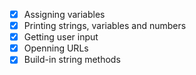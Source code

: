 - [x] Assigning variables
- [x] Printing strings, variables and numbers
- [x] Getting user input
- [x] Openning URLs
- [x] Build-in string methods
